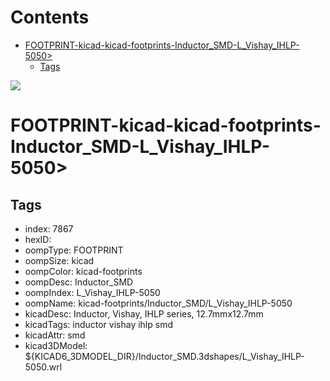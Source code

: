 



Contents
========

* [FOOTPRINT-kicad-kicad-footprints-Inductor_SMD-L_Vishay_IHLP-5050>](#footprint-kicad-kicad-footprints-inductor_smd-l_vishay_ihlp-5050)
	* [Tags](#tags)
  
![][im]
# FOOTPRINT-kicad-kicad-footprints-Inductor_SMD-L_Vishay_IHLP-5050>

## Tags

- index: 7867
- hexID: 
- oompType: FOOTPRINT
- oompSize: kicad
- oompColor: kicad-footprints
- oompDesc: Inductor_SMD
- oompIndex: L_Vishay_IHLP-5050
- oompName: kicad-footprints/Inductor_SMD/L_Vishay_IHLP-5050
- kicadDesc: Inductor, Vishay, IHLP series, 12.7mmx12.7mm
- kicadTags: inductor vishay ihlp smd
- kicadAttr: smd
- kicad3DModel: ${KICAD6_3DMODEL_DIR}/Inductor_SMD.3dshapes/L_Vishay_IHLP-5050.wrl



[im]: image.png
